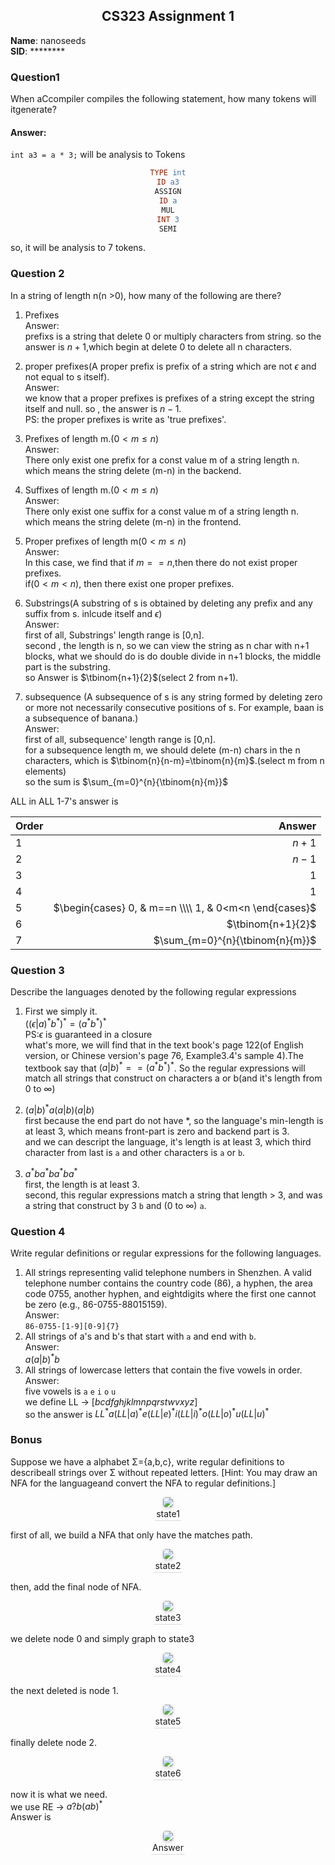 <!--
 * @Github: https://github.com/Certseeds/CS323_Compilers_2020F
 * @Organization: SUSTech
 * @Author: nanoseeds
 * @Date: 2020-09-19 21:47:34
 * @LastEditors: nanoseeds
 * @LastEditTime: 2020-09-23 02:51:15
 * @License: CC-BY-NC-SA_V4_0 or any later version 
 -->
<h2 style="text-align:center">CS323 Assignment 1</h2>

**Name**: nanoseeds  
**SID**: \*\*\*\*\*\*\*\*

### Question1 
When aCcompiler compiles the following statement, how many tokens will itgenerate?

#### Answer:
`int a3 = a * 3;`
will be analysis to Tokens
``` flex
TYPE int
ID a3
ASSIGN
ID a
MUL
INT 3
SEMI
```
so, it will be analysis to 7 tokens.

### Question 2
In a string of length n(n >0), how many of the following are there?
1. Prefixes  
Answer:  
prefixs is a string that delete 0 or multiply characters from string.
so the answer is $n+1$,which begin at delete 0 to delete all n characters.

2. proper prefixes(A proper prefix is prefix of a string which are not $\epsilon$ and not equal to s itself).    
Answer:  
we know that a proper prefixes is prefixes of a string except the string itself and null. so , the answer is $n-1$.  
PS: the proper prefixes is write as 'true prefixes'.  

3. Prefixes of length m.($0<m≤n$)</br>
Answer:  
There only exist one prefix for a const value m of a string length n.  
which means the string delete (m-n) in the backend.  

4. Suffixes of length m.($0<m≤n$)</br>
Answer:  
There only exist one suffix for a const value m of a string length n.  
which means the string delete (m-n) in the frontend.  

5. Proper prefixes of length m($0<m≤n$)</br>
Answer:  
In this case, we find that if $m==n$,then there do not exist proper prefixes.  
if($0<m<n$), then there exist one proper prefixes.  

6. Substrings(A substring of s is obtained by deleting any prefix and any suffix from s. inlcude itself and $\epsilon$)</br>
Answer:  
first of all, Substrings' length range is [0,n].  
second , the length is n, so we can view the string as n char with n+1 blocks, what we should do is do double divide in n+1 blocks, the middle part is the substring.  
so Answer is $\tbinom{n+1}{2}$(select 2 from n+1).  

7. subsequence (A subsequence of s is any string formed by deleting zero or more not necessarily consecutive  positions of s. For example, baan is a subsequence of banana.)</br>
Answer:  
first of all, subsequence' length range is [0,n].  
for a subsequence length m, we should delete (m-n) chars in the n characters, which is $\tbinom{n}{n-m}=\tbinom{n}{m}$.(select m from n elements)  
so the sum is $\sum_{m=0}^{n}{\tbinom{n}{m}}$  

ALL in ALL
1-7's answer is 

| Order |                                                 Answer |
| :---- | -----------------------------------------------------: |
| 1     |                                                  $n+1$ |
| 2     |                                                  $n-1$ |
| 3     |                                                    $1$ |
| 4     |                                                    $1$ |
| 5     | $\begin{cases}  0, & m==n \\\\ 1, & 0<m<n \end{cases}$ |
| 6     |                                      $\tbinom{n+1}{2}$ |
| 7     |                        $\sum_{m=0}^{n}{\tbinom{n}{m}}$ |

### Question 3
Describe the languages denoted by the following regular expressions

1. First we simply it.  
$((\epsilon|a)^{*}b^{*})^{*}=(a^{*}b^{*})^{*}$  
PS:$\epsilon$ is guaranteed in a closure  
what's more, we will find that in the text book's page 122(of English version, or Chinese version's page 76, Example3.4's sample 4).The textbook say that $(a|b)^{*} == (a^*b^*)^*$. So the regular expressions will match all strings that construct on characters a or b(and it's length from $0$ to $\infty$)

2. $(a|b)^*a(a|b)(a|b)$   
first because the end part do not have *, so the language's min-length is at least 3, which means front-part is zero and backend part is 3.  
and we can descript the language, it's length is at least 3, which third character from last is `a`  and other characters is `a` or `b`.

3. $a^*ba^*ba^*ba^*$  
first, the length is at least 3.  
second, this regular expressions match a string that length > 3, and was a string that construct by 3 `b` and ($0$ to $\infty$) `a`.

### Question 4
Write regular definitions or regular expressions for the following languages.  
1. All strings representing valid telephone numbers in Shenzhen. A valid telephone number contains the country code (86), a hyphen, the area code 0755, another hyphen, and eightdigits where the first one cannot be zero (e.g., 86-0755-88015159).  
Answer:  
`86-0755-[1-9][0-9]{7}`
1. All strings of a's and b's that start with `a` and end with `b`.  
Answer:  
$a(a|b)^{*}b$
3. All strings of lowercase letters that contain the five vowels in order.  
Answer:  
five vowels is `a` `e` `i` `o` `u`  
we define LL -> $[bcdfghjklmnpqrstwvxyz]$  
so the answer is $LL^{*}a(LL|a)^{*}e(LL|e)^{*}i(LL|i)^{*}o(LL|o)^{*}u(LL|u)^{*}$

### Bonus
Suppose we have a alphabet Σ={a,b,c}, write regular definitions to describeall strings over Σ without repeated letters.  [Hint:  You may draw an NFA for the languageand convert the NFA to regular definitions.]

<div>
  <img src="./bonus_state1.png"><br />
  <div>state1</div>
</div>

first of all, we build a NFA that only have the matches path.

<div>
  <img src="./bonus_state2.png"><br />
  <div>state2</div>
</div>

then, add the final node of NFA.

<div>
  <img src="./bonus_state3.png"><br />
  <div>state3</div>
</div>

we delete node 0 and simply graph to state3

<div>
  <img src="./bonus_state4.png"><br />
  <div>state4</div>
</div>

the next deleted is node 1.

<div>
  <img src="./bonus_state5.png"><br />
  <div>state5</div>
</div>

finally delete node 2.

<div>
  <img src="./bonus_state6.png"><br />
  <div>state6</div>
</div>

now it is what we need.  
we use RE -> $a?b(ab)^{*}$  
Answer is  
<div>
  <img src="./bonus_state7.png"><br />
  <div>Answer</div>
</div>

<style type="text/css">
div{
  text-align: center;
}
div>div {
  text-align: center;
  border-bottom: 1px solid #d9d9d9;
  display: inline-block;
  padding: 2px;
}
div>img{
  border-radius: 0.3125em;
  box-shadow: 0 2px 4px 0 rgba(34,36,38,.12),0 2px 10px 0 rgba(34,36,38,.08);
}
</style>
